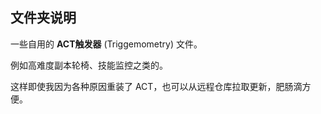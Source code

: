 ## 文件夹说明

一些自用的 **ACT触发器** (Triggemometry) 文件。

例如高难度副本轮椅、技能监控之类的。

这样即使我因为各种原因重装了 ACT，也可以从远程仓库拉取更新，肥肠滴方便。
